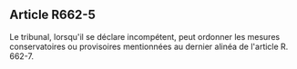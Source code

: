 Article R662-5
----
Le tribunal, lorsqu'il se déclare incompétent, peut ordonner les mesures
conservatoires ou provisoires mentionnées au dernier alinéa de l'article R.
662-7.
